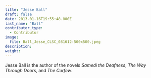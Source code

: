 ```yaml
---
title: "Jesse Ball"
draft: false
date: 2013-01-16T19:55:48.000Z
last_name: "Ball"
contributor_type:
  - Contributor
image:
  file: Ball_Jesse_CLSC_081612-500x500.jpeg
description:
weight:
---
```


Jesse Ball is the author of the novels _Samedi the Deafness_, _The Way Through Doors_, and _The Curfew_. 

